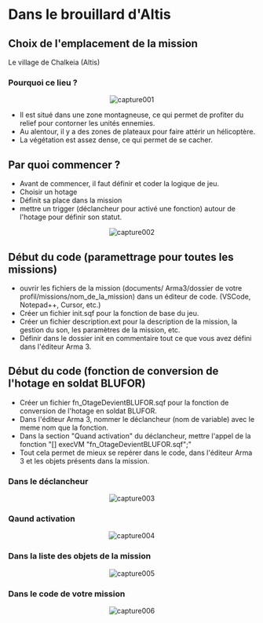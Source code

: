 # Dans le brouillard d'Altis

## Choix de l'emplacement de la mission

Le village de Chalkeia (Altis)

### Pourquoi ce lieu ?

<p align="center">
  <img src="Capture001.jpg" alt="capture001" />
</p>

- Il est situé dans une zone montagneuse, ce qui permet de profiter du relief pour contorner les unités ennemies.
- Au alentour, il y a des zones de plateaux pour faire attérir un hélicoptère.
- La végétation est assez dense, ce qui permet de se cacher.

## Par quoi commencer ?

- Avant de commencer, il faut définir et coder la logique de jeu.
- Choisir un hotage
- Définit sa place dans la mission
- mettre un trigger (déclancheur pour activé une fonction) autour de l'hotage pour définir son statut.

<p align="center">
  <img src="Capture002.jpg" alt="capture002" />
</p>

## Début du code (paramettrage pour toutes les missions)

- ouvrir les fichiers de la mission (documents/ Arma3/dossier de votre profil/missions/nom_de_la_mission) dans un éditeur de code. (VSCode, Notepad++, Cursor, etc.)
- Créer un fichier init.sqf pour la fonction de base du jeu.
- Créer un fichier description.ext pour la description de la mission, la gestion du son, les paramètres de la mission, etc.
- Définir dans le dossier init en commentaire tout ce que vous avez défini dans l'éditeur Arma 3.

## Début du code (fonction de conversion de l'hotage en soldat BLUFOR)

- Créer un fichier fn_OtageDevientBLUFOR.sqf pour la fonction de conversion de l'hotage en soldat BLUFOR.
- Dans l'éditeur Arma 3, nommer le déclancheur (nom de variable) avec le meme nom que la fonction.
- Dans la section "Quand activation" du déclancheur, mettre l'appel de la fonction "[] execVM "fn_OtageDevientBLUFOR.sqf";"
- Tout cela permet de mieux se repérer dans le code, dans l'éditeur Arma 3 et les objets présents dans la mission.

### Dans le déclancheur

<p align="center">
  <img src="Capture003.jpg" alt="capture003" />
</p>

### Qaund activation

<p align="center">
  <img src="Capture004.jpg" alt="capture004" />
</p>

### Dans la liste des objets de la mission

<p align="center">
  <img src="Capture005.jpg" alt="capture005" />
</p>

### Dans le code de votre mission

<p align="center">
  <img src="Capture006.jpg" alt="capture006" />
</p>

